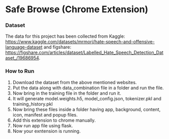 # Safe Browse (Chrome Extension)
### Dataset
The data for this project has been collected from
Kaggle: https://www.kaggle.com/datasets/mrmorj/hate-speech-and-offensive-language-dataset and figshare: https://figshare.com/articles/dataset/Labelled_Hate_Speech_Detection_Dataset_/19686954.

### How to Run
1. Download the dataset from the above mentioned websites.
2. Put the data along with data_combination file in a folder and run the file.
3. Now bring in the training file in the folder and run it.
4. It will generate model.weights.h5, model_config.json, tokenizer.pkl and training_history.pkl
5. Now bring these files inside a folder having app, background, content, icon, manifest and popup files.
6. Add this extension to chrome manually.
7. Now run app file using flask.
8. Now your exntension is running.
